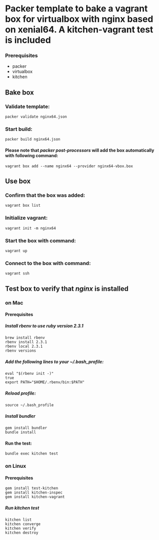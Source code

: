 # Packer template to bake a vagrant box for virtualbox with nginx based on xenial64. A kitchen-vagrant test is included

### Prerequisites

* packer
* virtualbox
* kitchen

## Bake box

### Validate template: 

`packer validate nginx64.json`

### Start build:

`packer build nginx64.json`

#### Please note that _packer post-processors_ will add the box automatically with following command:

`vagrant box add --name nginx64 --provider nginx64-vbox.box`

## Use box

### Confirm that the box was added:

`vagrant box list`

### Initialize vagrant:

`vagrant init -m nginx64`

### Start the box with command:

`vagrant up`

### Connect to the box with command:

`vagrant ssh`

## Test box to verify that _nginx_ is installed

### on Mac

#### Prerequisites

##### Install rbenv to use ruby version 2.3.1

```
brew install rbenv
rbenv install 2.3.1
rbenv local 2.3.1
rbenv versions
```

##### Add the following lines to your ~/.bash_profile:

```
eval "$(rbenv init -)"
true
export PATH="$HOME/.rbenv/bin:$PATH"
```

##### Reload profile: 

`source ~/.bash_profile`

##### Install bundler

```
gem install bundler
bundle install
```

#### Run the test: 

`bundle exec kitchen test`

### on Linux

#### Prerequisites

```
gem install test-kitchen
gem install kitchen-inspec
gem install kitchen-vagrant
```

##### Run kitchen test 

```
kitchen list
kitchen converge
kitchen verify
kitchen destroy
```
